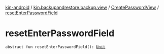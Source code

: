 [kin-android](../../index.md) / [kin.backupandrestore.backup.view](../index.md) / [CreatePasswordView](index.md) / [resetEnterPasswordField](./reset-enter-password-field.md)

# resetEnterPasswordField

`abstract fun resetEnterPasswordField(): `[`Unit`](https://kotlinlang.org/api/latest/jvm/stdlib/kotlin/-unit/index.html)
